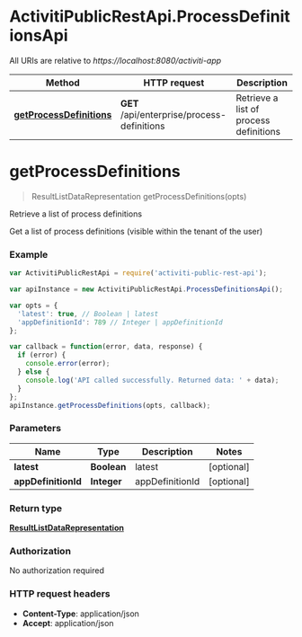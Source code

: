 # ActivitiPublicRestApi.ProcessDefinitionsApi

All URIs are relative to *https://localhost:8080/activiti-app*

Method | HTTP request | Description
------------- | ------------- | -------------
[**getProcessDefinitions**](ProcessDefinitionsApi.md#getProcessDefinitions) | **GET** /api/enterprise/process-definitions | Retrieve a list of process definitions


<a name="getProcessDefinitions"></a>
# **getProcessDefinitions**
> ResultListDataRepresentation getProcessDefinitions(opts)

Retrieve a list of process definitions

Get a list of process definitions (visible within the tenant of the user)

### Example
```javascript
var ActivitiPublicRestApi = require('activiti-public-rest-api');

var apiInstance = new ActivitiPublicRestApi.ProcessDefinitionsApi();

var opts = { 
  'latest': true, // Boolean | latest
  'appDefinitionId': 789 // Integer | appDefinitionId
};

var callback = function(error, data, response) {
  if (error) {
    console.error(error);
  } else {
    console.log('API called successfully. Returned data: ' + data);
  }
};
apiInstance.getProcessDefinitions(opts, callback);
```

### Parameters

Name | Type | Description  | Notes
------------- | ------------- | ------------- | -------------
 **latest** | **Boolean**| latest | [optional] 
 **appDefinitionId** | **Integer**| appDefinitionId | [optional] 

### Return type

[**ResultListDataRepresentation**](ResultListDataRepresentation.md)

### Authorization

No authorization required

### HTTP request headers

 - **Content-Type**: application/json
 - **Accept**: application/json

